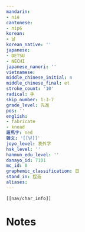 ```yaml
---
mandarin:
- niē
cantonese:
- nip6
korean:
- 날
korean_native: ''
japanese:
- DETSU
- NECHI
japanese_nanori: ''
vietnamese:
middle_chinese_initial: n
middle_chinese_final: et
stroke_count: '10'
radical: 手
skip_number: 1-3-7
grade_level: 先進
pos: ''
english:
- fabricate
- knead
羅馬字: ned
韓文: '[[넏]]'
joyo_level: 表外字
hsk_level: ''
hanmun_edu_level: ''
danayo_id: 7101
mc_id: 0
graphemic_classification: 日
stand_in: 捏造
aliases:
---
```

```meta-bind-embed
[[nav/char_info]]
```

# Notes
